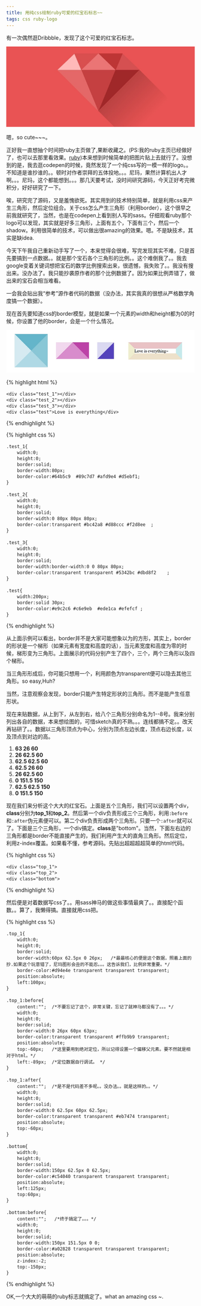 ```yaml
---
title: 用纯css绘制ruby可爱的红宝石标志~~
tags: css ruby-logo
---
```


有一次偶然逛Dribbble，发现了这个可爱的红宝石标志。

![ruby_logo](/assets/post_image/2013-6-23/ruby_logo.jpg)

嗯，so cute~~~。



正好我一直想抽个时间把ruby主页做了,果断收藏之。(PS:我的ruby主页已经做好了，也可以去那里看效果。[ruby](/code/ruby.html))本来想到时候简单的把图片贴上去就行了。没想到的是，我去逛codepen的时候，竟然发现了一个纯css写的一模一样的logo。。不知道是谁抄谁的。。顿时对作者崇拜的五体投地。。。尼玛，果然计算机出人才啊。。。尼玛，这个都能想到。。。那几天要考试，没时间研究源码，今天正好考完微积分，好好研究了一下。

唉，研究完了源码，又是羞愧欲死。其实用到的技术特别简单，就是利用css来产生三角形，然后定位组合。关于css怎么产生三角形（利用border），这个很早之前我就研究了，当然，也是在codepen上看到别人写的sass。仔细观看ruby那个logo可以发现，其实就是好多三角形，上面有五个，下面有三个，然后一个shadow。利用很简单的技术，可以做出很amazing的效果。嗯。不是缺技术，其实是缺idea.

今天下午我自己重新动手写了一个，本来觉得会很难，写完发现其实不难，只是首先要搞到一点数据。。就是那个宝石各个三角形的比例。。这个难倒我了。。我去google变着关键词想把宝石的数学比例搜索出来，很遗憾，我失败了。。我没有搜出来。没办法了。我只能抄袭原作者的那个比例数据了。因为如果比例弄错了，做出来的宝石会相当难看。

一会我会贴出我“参考”源作者代码的数据（没办法，其实我真的很想从严格数学角度搞一个数据）。

现在首先要知道css的border模型，就是如果一个元素的width和height都为0的时候，你设置了他的border，会是一个什么情况。

![css border](/assets/post_image/2013-6-23/css_border.jpg)

{% highlight html %}

	<div class="test_1"></div>
	<div class="test_2"></div>
	<div class="test_3"></div>
	<div class="test">Love is everything</div>
	
{% endhighlight %}

{% highlight css %}

	.test_1{
		width:0;
		height:0;
		border:solid;
		border-width:80px;
		border-color:#64b5c9  #89c7d7 #afd9e4 #d5ebf1;
	}
	
	.test_2{
		width:0;
		height:0;
		border:solid;
		border-width:0 80px 80px 80px;
		border-color:transparent #bc42a8 #d88ccc #f2d8ee  ;
	}
 	
 	.test_3{
 		width:0;
 		height:0;
 		border:solid;
 		border-width:border-width:0 0 80px 80px;
 		border-color:transparent transparent #5342bc #dbd8f2    ;
 	}
 	
 	.test{
 		width:200px;
 		border:solid 30px;
 		border-color:#e9c2c6 #c6e9eb  #ede1ca #efefcf ;
 	}
 		
{% endhighlight %}

从上面示例可以看出，border并不是大家可能想象以为的方形，其实上，border的形状是一个梯形（如果元素有宽度和高度的话），当元素宽度和高度为零的时候，梯形变为三角形。上面展示的代码分别产生了四个，三个，两个三角形以及四个梯形。 		
 		

当三角形形成后，你可能只想用一个，利用颜色为transparent便可以隐去其他三角形。so easy,Huh?


当然，注意观察会发现，border只能产生特定形状的三角形。而不是能产生任意形状。

现在来贴数据，从上到下，从左到右，给八个三角形分别命名为1--8号。我来分别列出各自的数据，本来想绘图的，可惜sketch真的不熟。。。连线都搞不定。。改天再钻研了。。数据以三角形顶点为中心，分别为顶点左边长度，顶点右边长度，以及顶点到对边的高。

1. **63  			26  			60**
2. **26 			62.5 			60**
3. **62.5  		62.5  		60**
4. **62.5  		26 	 		60**
5. **26  			62.5 	 		60**
6. **0  			151.5 		150**
7. **62.5 			62.5 			150**
8. **0  			151.5  		150**

现在我们来分析这个大大的红宝石。上面是五个三角形，我们可以设置两个div，**class**分别为**top_1**和**top_2**。然后第一个div负责形成三个三角形，利用`:before`和`:after`伪元素便可以。第二个div负责形成两个三角形。只要一个`:after`就可以了。下面是三个三角形，一个div搞定。**class**是"bottom"。当然，下面左右边的三角形都是border不能直接产生的，我们利用产生大的直角三角形。然后定位，利用z-index覆盖。如果看不懂，参考源码。先贴出超超超超简单的html代码。


{% highlight css %}

	<div class="top_1">
	<div class="top_2">
	<div class="bottom">
	
{% endhighlight %}

然后便是对着数据写css了。。用sass神马的做这些事情最爽了。。直接配个函数。。算了，我懒得搞。直接就用css把。

{% highlight css %}

	.top_1{
		width:0;
		height:0;
		border:solid;
		border-width:60px 62.5px 0 26px;   /*最最核心的便是这个数据，照着上面的抄.如果这个玩意错了，尼玛图形会丑的不能忍。。。这告诉我们，比例非常重要。*/
		border-color:#d94e4e transparent transparent transparent;
		position:absolute;
		left:100px;
	}
	
	.top_1:before{
		content:"";  /*不要忘记了这个，非常关键，忘记了就神马都没有了。。。*/
		width:0;
		height:0;
		border:solid;
		border-width:0 26px 60px 63px;
		border-color:transparent transparent #ffb9b9 transparent;
		position:absolute;
		top:-60px;   /*这里要用到绝对定位，所以记得设置一个偏移父元素。要不然就是相对于html。*/
		left:-89px;  /*定位数据自行调试。 */
	}
	
	.top_1:after{
		content:"";  /*是不是代码差不多呢。。没办法。。就是这样的。。*/
		width:0;
		height:0;
		border:solid;
		border-width:0 62.5px 60px 62.5px;
		border-color:transparent transparent #eb7474 transparent;
		position:absolute;
		top:-60px;
	}
	
	.bottom{
		width:0;
		height:0;
		border:solid;
		border-width:150px 62.5px 0 62.5px;
		border-color:#c54040 transparent transparent transparent;
		position:absolute;
		left:125px;
		top:60px;
	}
	
	.bottom:before{
		content:"";   /*终于搞定了。。。*/
		width:0;
		height:0;
		border:solid;
		border-width:150px 151.5px 0 0;
		border-color:#a02828 transparent transparent transparent;
		position:absolute;
		z-index:-2;
		top:-150px;
	}
	
{% endhighlight %}

OK,一个大大的萌萌的ruby标志就搞定了。what an amazing css ~.



